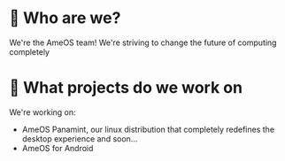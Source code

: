 # 🤔 Who are we?
We're the AmeOS team! We're striving to change the future of computing completely
# 🔨 What projects do we work on
We're working on:
- AmeOS Panamint, our linux distribution that completely redefines the desktop experience
and soon...
- AmeOS for Android

